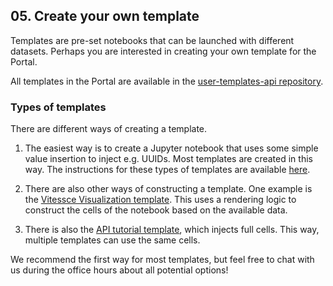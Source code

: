 ## 05. Create your own template

Templates are pre-set notebooks that can be launched with different datasets. Perhaps you are interested in creating your own template for the Portal.

All templates in the Portal are available in the [user-templates-api repository](https://github.com/hubmapconsortium/user-templates-api).

### Types of templates
There are different ways of creating a template. 

1. The easiest way is to create a Jupyter notebook that uses some simple value insertion to inject e.g. UUIDs. Most templates are created in this way. The instructions for these types of templates are available [here](https://github.com/hubmapconsortium/user-templates-api/blob/development/src/user_templates_api/templates/jupyter_lab/templates/new_template/README.md).

2. There are also other ways of constructing a template. One example is the [Vitessce Visualization template](https://github.com/hubmapconsortium/user-templates-api/blob/development/src/user_templates_api/templates/jupyter_lab/templates/visualization/render.py). This uses a rendering logic to construct the cells of the notebook based on the available data. 

3. There is also the [API tutorial template](https://github.com/hubmapconsortium/user-templates-api/blob/development/src/user_templates_api/templates/jupyter_lab/templates/api_tutorial/render.py), which injects full cells. This way, multiple templates can use the same cells. 

We recommend the first way for most templates, but feel free to chat with us during the office hours about all potential options!